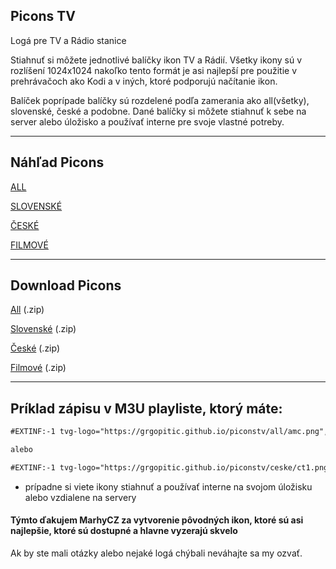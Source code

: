 ## Picons TV
Logá pre TV a Rádio stanice


Stiahnuť si môžete jednotlivé balíčky ikon TV a Rádií. Všetky ikony sú v rozlíšení 1024x1024 nakoľko tento formát je asi najlepší pre použitie v prehrávačoch ako Kodi a v iných, ktoré podporujú načítanie ikon.


Balíček poprípade balíčky sú rozdelené podľa zamerania ako all(všetky), slovenské, české a podobne. Dané balíčky si môžete stiahnuť k sebe na server alebo úložisko a používať interne pre svoje vlastné potreby.

<hr>

## Náhľad Picons

[ALL](https://github.com/GrgoPitic/piconstv/tree/master/all)

[SLOVENSKÉ](https://github.com/GrgoPitic/piconstv/tree/master/slovenske)

[ČESKÉ](https://github.com/GrgoPitic/piconstv/tree/master/ceske)

[FILMOVÉ](https://github.com/GrgoPitic/piconstv/tree/master/filmove)

<hr>

## Download Picons
 
[All](https://minhaskamal.github.io/DownGit/#/home?url=https://github.com/GrgoPitic/piconstv/tree/main/all) (.zip) 

[Slovenské](https://minhaskamal.github.io/DownGit/#/home?url=https://github.com/GrgoPitic/piconstv/tree/main/slovenske) (.zip) 

[České](https://minhaskamal.github.io/DownGit/#/home?url=https://github.com/GrgoPitic/piconstv/tree/main/ceske) (.zip)

[Filmové](https://minhaskamal.github.io/DownGit/#/home?url=https://github.com/GrgoPitic/piconstv/tree/main/filmove) (.zip)

<hr>

## Príklad zápisu v M3U playliste, ktorý máte:

```markdown
#EXTINF:-1 tvg-logo="https://grgopitic.github.io/piconstv/all/amc.png", AMC

alebo

#EXTINF:-1 tvg-logo="https://grgopitic.github.io/piconstv/ceske/ct1.png", ČT1

```
- prípadne si viete ikony stiahnuť a používať interne na svojom úložisku alebo vzdialene na servery

#### Týmto ďakujem MarhyCZ za vytvorenie pôvodných ikon, ktoré sú asi najlepšie, ktoré sú dostupné a hlavne vyzerajú skvelo

Ak by ste mali otázky alebo nejaké logá chýbali neváhajte sa my ozvať.
